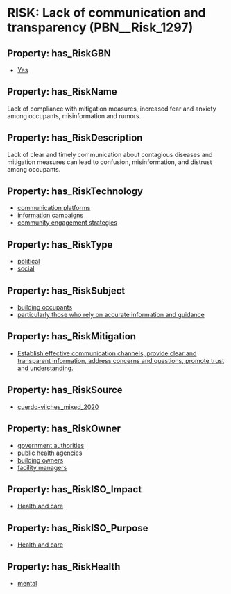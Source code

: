 # RISK: __Lack of communication and transparency__ (PBN__Risk_1297)

## Property: has_RiskGBN

* [Yes](PBN__RiskGBN_1)

## Property: has_RiskName

Lack of compliance with mitigation measures, increased fear and anxiety among occupants, misinformation and rumors.

## Property: has_RiskDescription

Lack of clear and timely communication about contagious diseases and mitigation measures can lead to confusion, misinformation, and distrust among occupants.

## Property: has_RiskTechnology

* [communication platforms](PBN__Technology_135)
* [information campaigns](PBN__Technology_437)
* [community engagement strategies](PBN__Technology_438)

## Property: has_RiskType

* [political](PBN__RiskType_1)
* [social](PBN__RiskType_2)

## Property: has_RiskSubject

* [building occupants](PBN__Stakeholder_97)
* [particularly those who rely on accurate information and guidance](PBN__Stakeholder_816)

## Property: has_RiskMitigation

* [Establish effective communication channels, provide clear and transparent information, address concerns and questions, promote trust and understanding.](PBN__RiskMitigation_1779)

## Property: has_RiskSource

* [cuerdo-vilches_mixed_2020](PBN__Article_89)

## Property: has_RiskOwner

* [government authorities](PBN__Stakeholder_302)
* [public health agencies](PBN__Stakeholder_222)
* [building owners](PBN__Stakeholder_80)
* [facility managers](PBN__Stakeholder_166)

## Property: has_RiskISO_Impact

* [Health and care](PBN__RiskISO_Purpose_0)

## Property: has_RiskISO_Purpose

* [Health and care](PBN__RiskISO_Impact_3)

## Property: has_RiskHealth

* [mental](PBN__RiskHealth_1)

